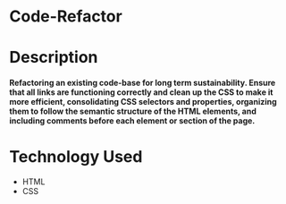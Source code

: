 # Code-Refactor

# Description

#### Refactoring an existing code-base for long term sustainability. Ensure that all links are functioning correctly and clean up the CSS to make it more efficient, consolidating CSS selectors and properties, organizing them to follow the semantic structure of the HTML elements, and including comments before each element or section of the page.


# Technology Used

- HTML
- CSS
